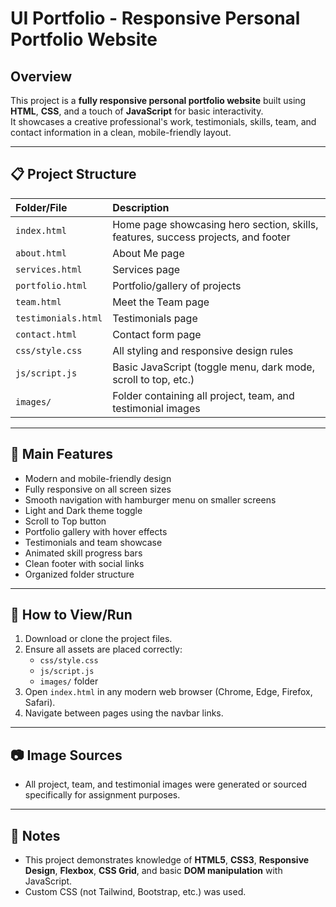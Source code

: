 # UI Portfolio - Responsive Personal Portfolio Website

## Overview

This project is a **fully responsive personal portfolio website** built using **HTML**, **CSS**, and a touch of **JavaScript** for basic interactivity.  
It showcases a creative professional's work, testimonials, skills, team, and contact information in a clean, mobile-friendly layout.

---

## 📋 Project Structure

| Folder/File | Description |
| :--- | :--- |
| `index.html` | Home page showcasing hero section, skills, features, success projects, and footer |
| `about.html` | About Me page |
| `services.html` | Services page |
| `portfolio.html` | Portfolio/gallery of projects |
| `team.html` | Meet the Team page |
| `testimonials.html` | Testimonials page |
| `contact.html` | Contact form page |
| `css/style.css` | All styling and responsive design rules |
| `js/script.js` | Basic JavaScript (toggle menu, dark mode, scroll to top, etc.) |
| `images/` | Folder containing all project, team, and testimonial images |

---

## 🎨 Main Features

- Modern and mobile-friendly design
- Fully responsive on all screen sizes
- Smooth navigation with hamburger menu on smaller screens
- Light and Dark theme toggle
- Scroll to Top button
- Portfolio gallery with hover effects
- Testimonials and team showcase
- Animated skill progress bars
- Clean footer with social links
- Organized folder structure

---

## 🚀 How to View/Run

1. Download or clone the project files.
2. Ensure all assets are placed correctly:
   - `css/style.css`
   - `js/script.js`
   - `images/` folder
3. Open `index.html` in any modern web browser (Chrome, Edge, Firefox, Safari).
4. Navigate between pages using the navbar links.



---

## 📷 Image Sources

- All project, team, and testimonial images were generated or sourced specifically for assignment purposes.

---

## 📌 Notes

- This project demonstrates knowledge of **HTML5**, **CSS3**, **Responsive Design**, **Flexbox**, **CSS Grid**, and basic **DOM manipulation** with JavaScript.
- Custom CSS (not Tailwind, Bootstrap, etc.) was used.

